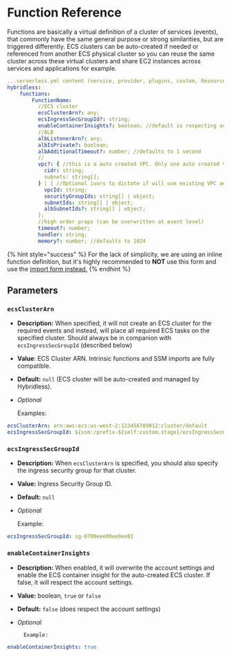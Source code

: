 # Function Reference

Functions are basically a virtual definition of a cluster of services \(events\), that commonly have the same general purpose or strong similarities, but are triggered differently. ECS clusters can be auto-created if needed or referenced from another ECS physical cluster so you can reuse the same cluster across these virtual clusters and share EC2 instances across services and applications for example.

```yaml
...serverless.yml content (service, provider, plugins, custom, Resources..)
hybridless:
    functions: 
        FunctionName:
          //ECS cluster
          ecsClusterArn?: any;
          ecsIngressSecGroupId?: string;
          enableContainerInsights?: boolean; //default is respecting account settings
          //ALB
          albListenerArn?: any;
          albIsPrivate?: boolean;
          albAdditionalTimeout?: number; //defaults to 1 second
          //
          vpc?: { //this is a auto created VPC. Only one auto created VPC is allowed per project for now. 
            cidr: string;
            subnets: string[];
          } | { //Optional ivars to dictate if will use existing VPC and subnets specified
            vpcId: string;
            securityGroupIds: string[] | object;
            subnetIds: string[] | object;
            albSubnetIds?: string[] | object;
          };
          //high order props (can be overwritten at event level)
          timeout?: number;
          handler: string; 
          memory?: number; //defaults to 1024
```

{% hint style="success" %}
For the lack of simplicity, we are using an inline function definition, but it's highly recommended to **NOT** use this form and use the [import form instead.](plugin-reference.md#functions)
{% endhint %}

## Parameters

### `ecsClusterArn`

* **Description:** When specified, it will not create an ECS cluster for the required events and instead, will place all required ECS tasks on the specified cluster. Should always be in companion with `ecsIngressSecGroupId` \(described below\)
* **Value**: ECS Cluster ARN. Intrinsic functions and SSM imports are fully compatible. 
* **Default:** `null` \(ECS cluster will be auto-created and managed by Hybridless\).
* _Optional_ 

    Examples:

```yaml
ecsClusterArn: arn:aws:ecs:us-west-2:123456789012:cluster/default
ecsIngressSecGroupId: ${ssm:/prefix-${self:custom.stage}/ecsIngressSecGroupId} ### ssm form
```



### `ecsIngressSecGroupId`

* **Description:** When `ecsClusterArn` is specified, you should also specify the ingress security group for that cluster.
* **Value:** Ingress Security Group ID.
* **Default:**  `null`
* _Optional_

    Example:

```yaml
ecsIngressSecGroupId: sg-0700eee00ee0ee0I
```



### `enableContainerInsights`

* **Description:** When enabled, it will overwrite the account settings and enable the ECS container insight for the auto-created ECS cluster. If false, it will respect the account settings.
* **Value:** boolean, `true` or `false`
* **Default:** `false` \(does respect the account settings\)
* _Optional_

        Example:

```yaml
enableContainerInsights: true
```


